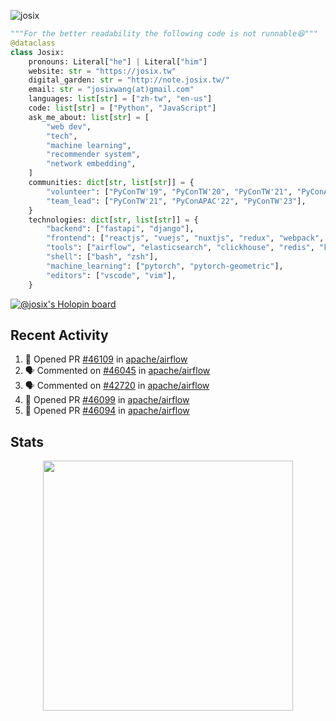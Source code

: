 ![josix](https://komarev.com/ghpvc/?username=josix)
```python
"""For the better readability the following code is not runnable😆"""
@dataclass
class Josix:
    pronouns: Literal["he"] | Literal["him"]
    website: str = "https://josix.tw"
    digital_garden: str = "http://note.josix.tw/"
    email: str = "josixwang(at)gmail.com"
    languages: list[str] = ["zh-tw", "en-us"]
    code: list[str] = ["Python", "JavaScript"]
    ask_me_about: list[str] = [
        "web dev",
        "tech",
        "machine learning",
        "recommender system",
        "network embedding",
    ]
    communities: dict[str, list[str]] = {
        "volunteer": ["PyConTW'19", "PyConTW'20", "PyConTW'21", "PyConAPAC'22", "PyConTW'24"],
        "team_lead": ["PyConTW'21", "PyConAPAC'22", "PyConTW'23"],
    }
    technologies: dict[str, list[str]] = {
        "backend": ["fastapi", "django"],
        "frontend": ["reactjs", "vuejs", "nuxtjs", "redux", "webpack", "tailwindcss"],
        "tools": ["airflow", "elasticsearch", "clickhouse", "redis", "kubernetes", "docker"],
        "shell": ["bash", "zsh"],
        "machine_learning": ["pytorch", "pytorch-geometric"],
        "editors": ["vscode", "vim"],
    }
```
[![@josix's Holopin board](https://holopin.io/api/user/board?user=josix)](https://holopin.io/@josix)

## Recent Activity
<!--START_SECTION:activity-->
1. 💪 Opened PR [#46109](https://github.com/apache/airflow/pull/46109) in [apache/airflow](https://github.com/apache/airflow)
2. 🗣 Commented on [#46045](https://github.com/apache/airflow/issues/46045#issuecomment-2615018004) in [apache/airflow](https://github.com/apache/airflow)
3. 🗣 Commented on [#42720](https://github.com/apache/airflow/issues/42720#issuecomment-2614885804) in [apache/airflow](https://github.com/apache/airflow)
4. 💪 Opened PR [#46099](https://github.com/apache/airflow/pull/46099) in [apache/airflow](https://github.com/apache/airflow)
5. 💪 Opened PR [#46094](https://github.com/apache/airflow/pull/46094) in [apache/airflow](https://github.com/apache/airflow)
<!--END_SECTION:activity-->



## Stats
<p align = "center">
  <img src = "https://github-readme-stats.vercel.app/api?username=josix&show_icons=true&](https://github-readme-stats.vercel.app/api?username=josix&show_icons=true&theme=default&count_private=true&card_width=400)" width = 400>
</p>
